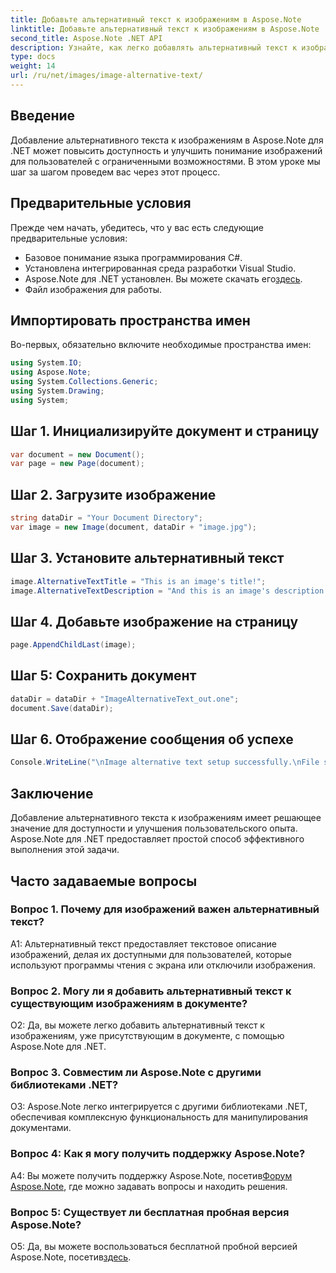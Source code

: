 ```yaml
---
title: Добавьте альтернативный текст к изображениям в Aspose.Note
linktitle: Добавьте альтернативный текст к изображениям в Aspose.Note
second_title: Aspose.Note .NET API
description: Узнайте, как легко добавлять альтернативный текст к изображениям в Aspose.Note для .NET. Расширьте доступность и улучшите взаимодействие с пользователем с помощью этого пошагового руководства.
type: docs
weight: 14
url: /ru/net/images/image-alternative-text/
---
```

## Введение

Добавление альтернативного текста к изображениям в Aspose.Note для .NET может повысить доступность и улучшить понимание изображений для пользователей с ограниченными возможностями. В этом уроке мы шаг за шагом проведем вас через этот процесс.

## Предварительные условия

Прежде чем начать, убедитесь, что у вас есть следующие предварительные условия:

- Базовое понимание языка программирования C#.
- Установлена интегрированная среда разработки Visual Studio.
-  Aspose.Note для .NET установлен. Вы можете скачать его[здесь](https://releases.aspose.com/note/net/).
- Файл изображения для работы.

## Импортировать пространства имен

Во-первых, обязательно включите необходимые пространства имен:

```csharp
using System.IO;
using Aspose.Note;
using System.Collections.Generic;
using System.Drawing;
using System;
```

## Шаг 1. Инициализируйте документ и страницу

```csharp
var document = new Document();
var page = new Page(document);
```

## Шаг 2. Загрузите изображение

```csharp
string dataDir = "Your Document Directory";
var image = new Image(document, dataDir + "image.jpg");
```

## Шаг 3. Установите альтернативный текст

```csharp
image.AlternativeTextTitle = "This is an image's title!";
image.AlternativeTextDescription = "And this is an image's description!";
```

## Шаг 4. Добавьте изображение на страницу

```csharp
page.AppendChildLast(image);
```

## Шаг 5: Сохранить документ

```csharp
dataDir = dataDir + "ImageAlternativeText_out.one";
document.Save(dataDir);
```

## Шаг 6. Отображение сообщения об успехе

```csharp
Console.WriteLine("\nImage alternative text setup successfully.\nFile saved at " + dataDir); 
```

## Заключение

Добавление альтернативного текста к изображениям имеет решающее значение для доступности и улучшения пользовательского опыта. Aspose.Note для .NET предоставляет простой способ эффективного выполнения этой задачи.

## Часто задаваемые вопросы

### Вопрос 1. Почему для изображений важен альтернативный текст?

A1: Альтернативный текст предоставляет текстовое описание изображений, делая их доступными для пользователей, которые используют программы чтения с экрана или отключили изображения.

### Вопрос 2. Могу ли я добавить альтернативный текст к существующим изображениям в документе?

О2: Да, вы можете легко добавить альтернативный текст к изображениям, уже присутствующим в документе, с помощью Aspose.Note для .NET.

### Вопрос 3. Совместим ли Aspose.Note с другими библиотеками .NET?

О3: Aspose.Note легко интегрируется с другими библиотеками .NET, обеспечивая комплексную функциональность для манипулирования документами.

### Вопрос 4: Как я могу получить поддержку Aspose.Note?

A4: Вы можете получить поддержку Aspose.Note, посетив[Форум Aspose.Note](https://forum.aspose.com/c/note/28), где можно задавать вопросы и находить решения.

### Вопрос 5: Существует ли бесплатная пробная версия Aspose.Note?

 О5: Да, вы можете воспользоваться бесплатной пробной версией Aspose.Note, посетив[здесь](https://releases.aspose.com/).